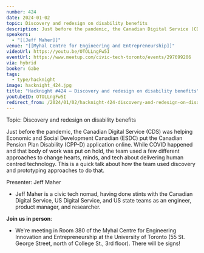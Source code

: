 ```yaml
---
number: 424
date: 2024-01-02
topic: Discovery and redesign on disability benefits
description: Just before the pandemic, the Canadian Digital Service (CDS) was helping Economic and Social Development Canadian (ESDC) put the Canadian Pension Plan Disability (CPP-D) application online. While COVID happened and that body of work was put on hold, the team used a few different approaches to change hearts, minds, and tech about delivering human centred technology. This is a quick talk about how the team used discovery and prototyping approaches to do that.
speakers:
  - "[[Jeff Maher]]"
venue: "[[Myhal Centre for Engineering and Entrepreneurship]]"
videoUrl: https://youtu.be/OTOLLngFw5I
eventUrl: https://www.meetup.com/civic-tech-toronto/events/297699206
via: hybrid
booker: Gabe
tags:
  - type/hacknight
image: hacknight_424.jpg
title: "Hacknight #424 – Discovery and redesign on disability benefits"
youtubeID: OTOLLngFw5I
redirect_from: /2024/01/02/hacknight-424-discovery-and-redesign-on-disability-benefits-with-jeff-maher/
---
```

Topic: Discovery and redesign on disability benefits

Just before the pandemic, the Canadian Digital Service (CDS) was helping Economic and Social Development Canadian (ESDC) put the Canadian Pension Plan Disability (CPP-D) application online. While COVID happened and that body of work was put on hold, the team used a few different approaches to change hearts, minds, and tech about delivering human centred technology. This is a quick talk about how the team used discovery and prototyping approaches to do that.

Presenter: Jeff Maher

* Jeff Maher is a civic tech nomad, having done stints with the Canadian Digital Service, US Digital Service, and US state teams as an engineer, product manager, and researcher.

**Join us in person**:

* We're meeting in Room 380 of the Myhal Centre for Engineering Innovation and Entrepreneurship at the University of Toronto (55 St. George Street, north of College St., 3rd floor). There will be signs!
